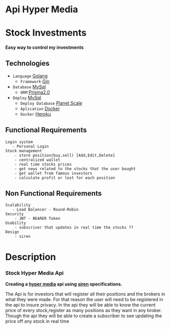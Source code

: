 # Api Hyper Media


# Stock Investments
#### Easy way to control my investments

## Technologies
- `Language` [Golang](https://go.dev/)
    - `Framework`  [Gin](https://gin-gonic.com/)
- `Database` [MySql](https://www.mysql.com/)
    - `ORM` [Prisma2.0](https://www.prisma.io/)
- `Deploy` [MySql](https://www.mysql.com/)
    - `Deploy Database` [Planet Scale](https://planetscale.com/)
    - `Aplication` [Docker](https://www.docker.com/)
    - `Docker` [Heroku](https://devcenter.heroku.com/)


## Functional Requirements
    Login system
       - Personal Login 
    Stock management 
        - store position(buy,sell) [Add,Edit,Delete]
        - centralized wallet
        - real time stocks prices
        - get news related to the stocks that the user bought
        - get wallet from famous investors
        - calculate profit or lost for each position

## Non Functional Requirements
    Scalability
       - Load Balancer - Round-Robin
    Security 
        - JWT - BEARER Token
    Usability
        - subscriver that updates in real time the stocks ??
    Design
        - siren

# Description
### Stock Hyper Media Api

**Creating a [hyper media](https://api.gov.au/standards/national_api_standards/hypermedia.html) api using [siren](https://github.com/kevinswiber/siren) specifications.**

The Api is for investors that will register all their positions and the brokers in what they were made. 
For that reason the user will need to be registered in the api to insure privacy.
In the api they will be able to know the current price of every stock,register as many positions as they want in any broker.
Though the api they will be able to create a subscriber to see updating the price off any stock in real time
